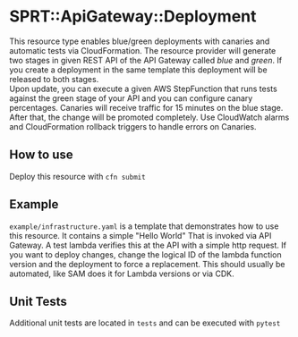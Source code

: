 # SPRT::ApiGateway::Deployment

This resource type enables blue/green deployments with canaries and automatic tests via CloudFormation. The resource
provider will generate two stages in given REST API of the API Gateway called _blue_ and _green_. If you create a
deployment in the same template this deployment will be released to both stages.  
Upon update, you can execute a given AWS StepFunction that runs tests against the green stage of your API and you can
configure canary percentages. Canaries will receive traffic for 15 minutes on the blue stage. After that, the change
will be promoted completely. Use CloudWatch alarms and CloudFormation rollback triggers to handle errors on Canaries. 


## How to use
Deploy this resource with `cfn submit`


## Example
`example/infrastructure.yaml` is a template that demonstrates how to use this resource. It contains a simple
"Hello World" That is invoked via API Gateway. A test lambda verifies this at the API with a simple http request. If 
you want to deploy changes, change the logical ID of the lambda function version and the deployment to force a
replacement. This should usually be automated, like SAM does it for Lambda versions or via CDK.


## Unit Tests
Additional unit tests are located in `tests` and can be executed with `pytest`